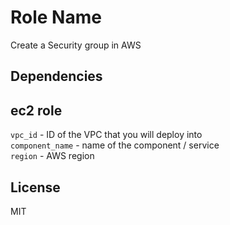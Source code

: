 Role Name
=========

Create a Security group in AWS

Dependencies
------------
## ec2 role
`vpc_id` - ID of the VPC that you will deploy into    
`component_name` - name of the component / service    
`region` - AWS region   

License
-------

MIT
